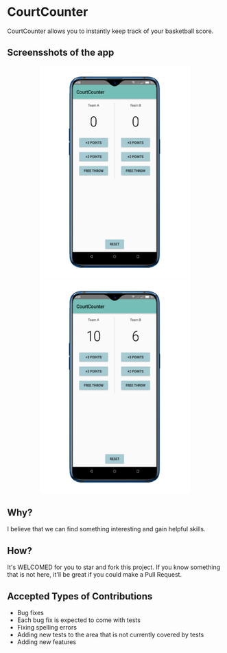 # CourtCounter
CourtCounter allows you to instantly keep track of your basketball score.

## Screensshots of the app
<p align="center">
	<img src="Screenshot/CourtCounter_1.png" width="350" alt="Screenshot_1">
	<img src="Screenshot/CourtCounter_2.png" width="350" alt="Screenshot_2">
</p>

## Why?
I believe that we can find something interesting and gain helpful skills.

## How?
It's WELCOMED for you to star and fork this project.
If you know something that is not here, it'll be great if you could make a Pull Request.

## Accepted Types of Contributions
- Bug fixes
- Each bug fix is expected to come with tests
- Fixing spelling errors
- Adding new tests to the area that is not currently covered by tests
- Adding new features
